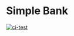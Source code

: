 # Simple Bank

[![ci-test](https://github.com/saurabhsingh121/advance_bank/actions/workflows/ci.yml/badge.svg)](https://github.com/saurabhsingh121/advance_bank/actions/workflows/ci.yml)
